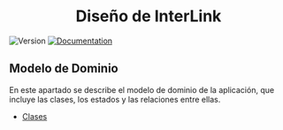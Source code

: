 <h1 align="center">Diseño de InterLink</h1>
<div align="center">
  
</div>
<p>
  <img alt="Version" src="https://img.shields.io/badge/version-1.0-blue.svg?cacheSeconds=2592000" />
  <a href="empty" target="_blank">
    <img alt="Documentation" src="https://img.shields.io/badge/documentation-yes-brightgreen.svg" />
  </a>
</p>

## Modelo de Dominio

En este apartado se describe el modelo de dominio de la aplicación, que incluye las clases, los estados y las relaciones entre ellas.

- [Clases](./modelo_de_dominio/clases/README.md)
